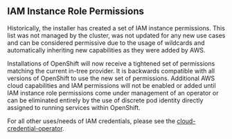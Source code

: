 ## IAM Instance Role Permissions

Historically, the installer has created a set of IAM instance permissions. 
This list was not managed by the cluster, was not updated for any new use cases and can be considered permissive due
to the usage of wildcards and automatically inheriting new capabilities as they were added by AWS. 

Installations of OpenShift will now receive a tightened set of permissions matching the current in-tree provider.
It is backwards compatible with all versions of OpenShift to use the new set of permissions.
Additional AWS cloud capabilities and IAM permissions will not be enabled or added until IAM instance role permissions
come under management of an operator or can be eliminated entirely by the use of discrete pod identity directly 
assigned to running services within OpenShift. 

For all other uses/needs of IAM credentials, please see the [cloud-credential-operator](#cco).

[cco]: https://github.com/openshift/cloud-credential-operator